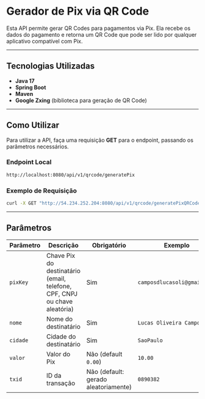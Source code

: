 # Gerador de Pix via QR Code

Esta API permite gerar QR Codes para pagamentos via Pix.
Ela recebe os dados do pagamento e retorna um QR Code que pode ser lido por qualquer aplicativo compatível com Pix.

---

## Tecnologias Utilizadas

* **Java 17**
* **Spring Boot**
* **Maven**
* **Google Zxing** (biblioteca para geração de QR Code)

---

## Como Utilizar

Para utilizar a API, faça uma requisição **GET** para o endpoint, passando os parâmetros necessários.

### Endpoint Local

```bash
http://localhost:8080/api/v1/qrcode/generatePix
```

### Exemplo de Requisição

```bash
curl -X GET "http://54.234.252.204:8080/api/v1/qrcode/generatePixQRCode?pixKey=<CHAVE_PIX>&nome=Lucas%20Oliveira%20Campos&cidade=SaoPaulo&valor=10.00&txid=0890382"
```

---

## Parâmetros

| Parâmetro | Descrição                                                                 | Obrigatório                          | Exemplo                     |
| --------- | ------------------------------------------------------------------------- | ------------------------------------ | --------------------------- |
| `pixKey`  | Chave Pix do destinatário (email, telefone, CPF, CNPJ ou chave aleatória) | Sim                                  | `camposdlucasoli@gmail.com` |
| `nome`    | Nome do destinatário                                                      | Sim                                  | `Lucas Oliveira Campos`     |
| `cidade`  | Cidade do destinatário                                                    | Sim                                  | `SaoPaulo`                  |
| `valor`   | Valor do Pix                                                              | Não (default `0.00`)                 | `10.00`                     |
| `txid`    | ID da transação                                                           | Não (default: gerado aleatoriamente) | `0890382`                   |

